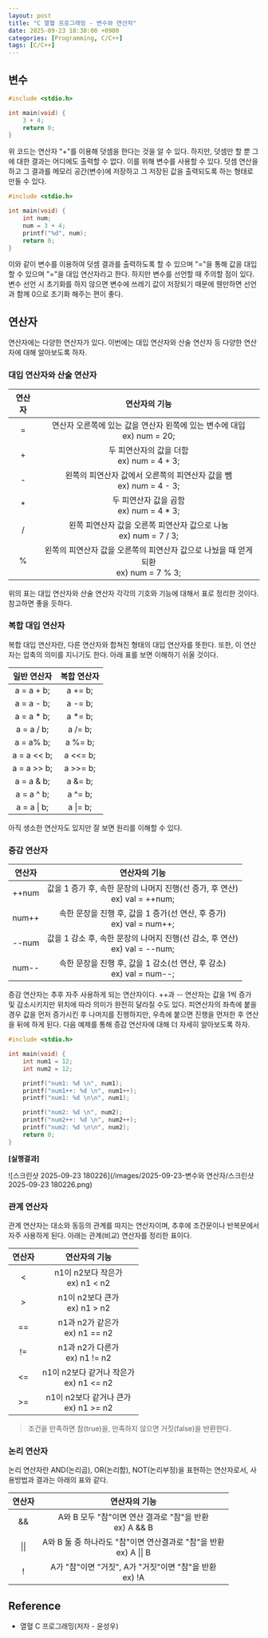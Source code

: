 ```yaml
---
layout: post
title: "C 열혈 프로그래밍 - 변수와 연산자"
date: 2025-09-23 18:30:00 +0900
categories: [Programming, C/C++]
tags: [C/C++]
---
```


## **변수**

```c
#include <stdio.h> 

int main(void) {
    3 + 4;
    return 0;
}
```

위 코드는 연산자 "+"를 이용해 덧셈을 한다는 것을 알 수 있다. 하지만, 덧셈만 할 뿐 그에 대한 결과는 어디에도 출력할 수 없다. 이를 위해 변수를 사용할 수 있다. 덧셈 연산을 하고 그 결과를 메모리 공간(변수)에 저장하고 그 저장된 값을 출력되도록 하는 형태로 만들 수 있다.

```c
#include <stdio.h> 

int main(void) {
    int num;
    num = 3 + 4;
    printf("%d", num);
    return 0;
}
```

이와 같이 변수를 이용하여 덧셈 결과를 출력하도록 할 수 있으며 "="을 통해 값을 대입할 수 있으며 "="을 대입 연산자라고 한다. 하지만 변수를 선언할 때 주의할 점이 있다. 변수 선언 시 초기화를 하지 않으면 변수에 쓰레기 값이 저장되기 때문에 웬만하면 선언과 함께 0으로 초기화 해주는 편이 좋다.

## **연산자**

연산자에는 다양한 연산자가 있다. 이번에는 대입 연산자와 산술 연산자 등 다양한 연산자에 대해 알아보도록 하자.

### **대입 연산자와 산술 연산자**

| 연산자 |                        연산자의 기능                         |
| :----: | :----------------------------------------------------------: |
|   =    | 연산자 오른쪽에 있는 값을 연산자 왼쪽에 있는 변수에 대입<br />ex) num = 20; |
|   +    |        두 피연산자의 값을 더함<br />ex) num = 4 + 3;         |
|   -    | 왼쪽의 피연산자 값에서 오른쪽의 피연산자 값을 뺌<br />ex) num = 4 - 3; |
|   *    |         두 피연산자 값을 곱함<br />ex) num = 4 * 3;          |
|   /    | 왼쪽 피연산자 값을 오른쪽 피연산자 값으로 나눔<br />ex) num = 7 / 3; |
|   %    | 왼쪽의 피연산자 값을 오른쪽의 피연산자 값으로 나눴을 때 얻게 되환<br />ex) num = 7 % 3; |

위의 표는 대입 연산자와 산술 연산자 각각의 기호와 기능에 대해서 표로 정리한 것이다. 참고하면 좋을 듯하다. 

### **복합 대입 연산자**

 복합 대입 연산자란, 다른 연산자와 합쳐진 형태의 대입 연산자를 뜻한다. 또한, 이 연산자는 압축의 의미를 지니기도 한다. 아래 표를 보면 이해하기 쉬울 것이다.

| 일반 연산자 | 복합 연산자 |
| :---------: | :---------: |
| a = a + b;  |   a += b;   |
| a = a - b;  |   a -= b;   |
| a = a * b;  |   a *= b;   |
| a = a / b;  |   a /= b;   |
|  a = a% b;  |   a %= b;   |
| a = a << b; |  a <<= b;   |
| a = a >> b; |  a >>= b;   |
| a = a & b;  |   a &= b;   |
| a = a ^ b;  |   a ^= b;   |
| a = a \| b; |  a \|= b;   |

아직 생소한 연산자도 있지만 잘 보면 원리를 이해할 수 있다.

### **증감 연산자**

| 연산자 |                        연산자의 기능                         |
| :----: | :----------------------------------------------------------: |
| ++num  | 값을 1 증가 후, 속한 문장의 나머지 진행(선 증가, 후 연산)<br />ex) val = ++num; |
| num++  | 속한 문장을 진행 후, 값을 1 증가(선 연산, 후 증가)<br />ex) val = num++; |
| --num  | 값을 1 감소 후, 속한 문장의 나머지 진행(선 감소, 후 연산)<br />ex) val = --num; |
| num--  | 속한 문장을 진행 후, 값을 1 감소(선 연산, 후 감소)<br />ex) val = num--; |

증감 연산자는 추후 자주 사용하게 되는 연산자이다. ++과 -- 연산자는 값을 1씩 증가 및 감소시키지만 위치에 따라 의미가 완전히 달라질 수도 있다. 피연산자의 좌측에 붙을 경우 값을 먼저 증가시킨 후 나머지를 진행하지만, 우측에 붙으면 진행을 먼저한 후 연산을 뒤에 하게 된다. 다음 예제를 통해 증감 연산자에 대해 더 자세히 알아보도록 하자.

```c
#include <stdio.h>

int main(void) {
    int num1 = 12;
    int num2 = 12;

    printf("num1: %d \n", num1);
    printf("num1++: %d \n", num1++);
    printf("num1: %d \n\n", num1);

    printf("num2: %d \n", num2);
    printf("num2++: %d \n", num2++);
    printf("num2: %d \n\n", num2);
    return 0;
}
```

**[실행결과]**

![스크린샷 2025-09-23 180226](/images/2025-09-23-변수와 연산자/스크린샷 2025-09-23 180226.png)

### **관계 연산자**

관계 연산자는 대소와 동등의 관계를 따지는 연산자이며, 추후에 조건문이나 반복문에서 자주 사용하게 된다. 아래는 관계(비교) 연산자를 정리한 표이다.

| 연산자 |                연산자의 기능                |
| :----: | :-----------------------------------------: |
|   <    |     n1이 n2보다 작은가<br />ex) n1 < n2     |
|   >    |      n1이 n2보다 큰가<br />ex) n1 > n2      |
|   ==   |     n1과 n2가 같은가<br />ex) n1 == n2      |
|   !=   |     n1과 n2가 다른가<br />ex) n1 != n2      |
|   <=   | n1이 n2보다 같거나 작은가<br />ex) n1 <= n2 |
|   >=   |  n1이 n2보다 같거나 큰가<br />ex) n1 >= n2  |

> 조건을 만족하면 참(true)을, 만족하지 않으면 거짓(false)을 반환한다.

### **논리 연산자**

논리 연산자란 AND(논리곱), OR(논리합), NOT(논리부정)을 표현하는 연산자로서, 사용방법과 결과는 아래의 표와 같다.

| 연산자 |                        연산자의 기능                         |
| :----: | :----------------------------------------------------------: |
|   &&   | A와 B 모두 "참"이면 연산 결과로 "참"을 반환<br />ex) A && B  |
|  \|\|  | A와 B 둘 중 하나라도 "참"이면 연산결과로 "참"을 반환<br />ex) A \|\| B |
|   !    | A가 "참"이면 "거짓", A가 "거짓"이면 "참"을 반환<br />ex) !A  |



## **Reference**

- 열혈 C 프로그래밍(저자 - 윤성우)